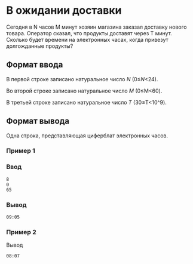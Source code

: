 # В ожидании доставки

Сегодня в N часов M минут хозяин магазина заказал доставку нового товара. Оператор сказал, что продукты доставят через T минут.
Сколько будет времени на электронных часах, когда привезут долгожданные продукты?

## Формат ввода

В первой строке записано натуральное число *N* (0≤*N*<24).

Во второй строке записано натуральное число *M* (0≤М<60).

В третьей строке записано натуральное число *T* (30≤Т<10^9).

## Формат вывода

Одна строка, представляющая циферблат электронных часов.

### Пример 1

### Ввод

```
8
0
65
```

### Вывод

```
09:05
```

### Пример 2

Вывод

```
08:07
```
